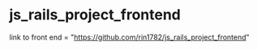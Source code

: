 # js_rails_project_frontend

link to front end = "https://github.com/rin1782/js_rails_project_frontend"